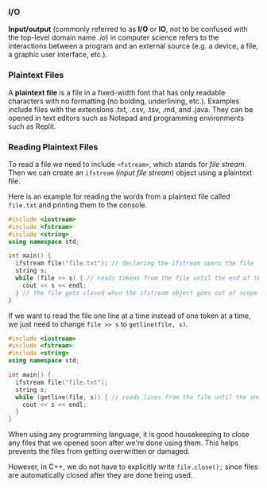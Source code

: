 <!-- # [Link to video.]() -->

### I/O

**Input/output** (commonly referred to as **I/O** or **IO**, not to be confused with the top-level domain name *.io*) in computer science refers to the interactions between a program and an external source (e.g. a device, a file, a graphic user interface, etc.).

### Plaintext Files

A **plaintext file** is a file in a fixed-width font that has only readable characters with no formatting (no bolding, underlining, etc.). Examples include files with the extensions .txt, .csv, .tsv, .md, and .java. They can be opened in text editors such as Notepad and programming environments such as Replit.

### Reading Plaintext Files

To read a file we need to include `<fstream>`, which stands for *file stream*. Then we can create an `ifstream` (*input file stream*) object using a plaintext file.

Here is an example for reading the words from a plaintext file called `file.txt` and printing them to the console.

```cpp
#include <iostream>
#include <fstream>
#include <string>
using namespace std;

int main() {
  ifstream file("file.txt"); // declaring the ifstream opens the file
  string s;
  while (file >> s) { // reads tokens from the file until the end of the file
    cout << s << endl;
  } // the file gets closed when the ifstream object goes out of scope 
}
```

If we want to read the file one line at a time instead of one token at a time, we just need to change `file >> s` to `getline(file, s)`.

```cpp
#include <iostream>
#include <fstream>
#include <string>
using namespace std;

int main() {
  ifstream file("file.txt"); 
  string s;
  while (getline(file, s)) { // reads lines from the file until the end of the file
    cout << s << endl;
  }
}
```

When using any programming language, it is good housekeeping to close any files that we opened soon after we're done using them. This helps prevents the files from getting overwritten or damaged.

However, in C++, we do not have to explicitly write `file.close();` since files are automatically closed after they are done being used. 
